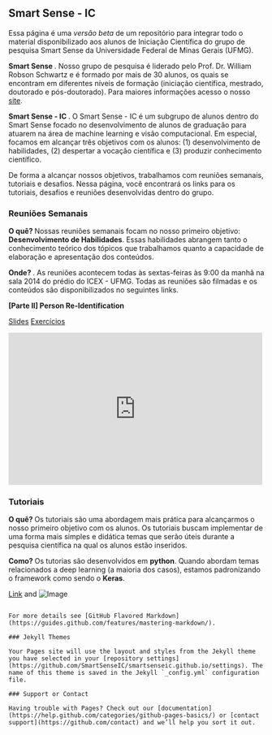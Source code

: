 ## Smart Sense - IC

Essa página é uma <i> versão beta </i> de um repositório para integrar todo o material disponibilizado aos alunos de Iniciação Científica do grupo de pesquisa Smart Sense da Universidade Federal de Minas Gerais (UFMG). 

<b> Smart Sense </b>. Nosso grupo de pesquisa é liderado pelo Prof. Dr. William Robson Schwartz e é formado por mais de 30 alunos, os quais se encontram em diferentes níveis de formação (iniciação científica, mestrado, doutorado e pós-doutorado). Para maiores informações acesso o nosso <a href="http://smartsenselab.dcc.ufmg.br/">site</a>.

<b> Smart Sense - IC </b>. O Smart Sense - IC é um subgrupo de alunos dentro do Smart Sense focado no desenvolvimento de alunos de graduação para atuarem na área de machine learning e visão computacional. Em especial, focamos em alcançar três objetivos com os alunos: (1) desenvolvimento de habilidades, (2) despertar a vocação científica e (3) produzir conhecimento científico.   

De forma a alcançar nossos objetivos, trabalhamos com reuniões semanais, tutoriais e desafios. Nessa página, você encontrará os links para os tutoriais, desafios e reuniões desenvolvidas dentro do grupo.


### Reuniões Semanais

<b> O quê? </b> Nossas reuniões semanais focam no nosso primeiro objetivo: <b>Desenvolvimento de Habilidades</b>. Essas habilidades abrangem tanto o conhecimento teórico dos tópicos que trabalhamos quanto a capacidade de elaboração e apresentação dos conteúdos.

<b> Onde? </b>. As reuniões acontecem todas às sextas-feiras às 9:00 da manhã na sala 2014 do prédio do ICEX - UFMG. Todas as reuniões são filmadas e os conteúdos são disponibilizados no seguintes links.

<b> [Parte II] Person Re-Identification </b>

<a href="https://drive.google.com/open?id=1as-nVjtnvtFbfl2cn04DUCje8cYEyeaq">Slides</a> 
<a href="https://drive.google.com/open?id=1VnbK5BZggblyCJEBLYweUmS3ARk7zn4F">Exercícios</a>

<iframe width="500" height="300" src="https://www.youtube.com/embed/idBnUzBfjkQ" frameborder="0" allow="accelerometer; autoplay; encrypted-media; gyroscope; picture-in-picture" allowfullscreen></iframe>

### Tutoriais

<b> O quê? </b> Os tutoriais são uma abordagem mais prática para alcançarmos o nosso primeiro objetivo com os alunos. Os tutoriais buscam implementar de uma forma mais simples e didática temas que serão úteis durante a pesquisa científica na qual os alunos estão inseridos. 

<b> Como? </b> Os tutorias são desenvolvidos em <b>python</b>. Quando abordam temas relacionados a deep learning (a maioria dos casos), estamos padronizando o framework como sendo o <b>Keras</b>.


[Link](url) and ![Image](src)
```

For more details see [GitHub Flavored Markdown](https://guides.github.com/features/mastering-markdown/).

### Jekyll Themes

Your Pages site will use the layout and styles from the Jekyll theme you have selected in your [repository settings](https://github.com/SmartSenseIC/smartsenseic.github.io/settings). The name of this theme is saved in the Jekyll `_config.yml` configuration file.

### Support or Contact

Having trouble with Pages? Check out our [documentation](https://help.github.com/categories/github-pages-basics/) or [contact support](https://github.com/contact) and we’ll help you sort it out.
